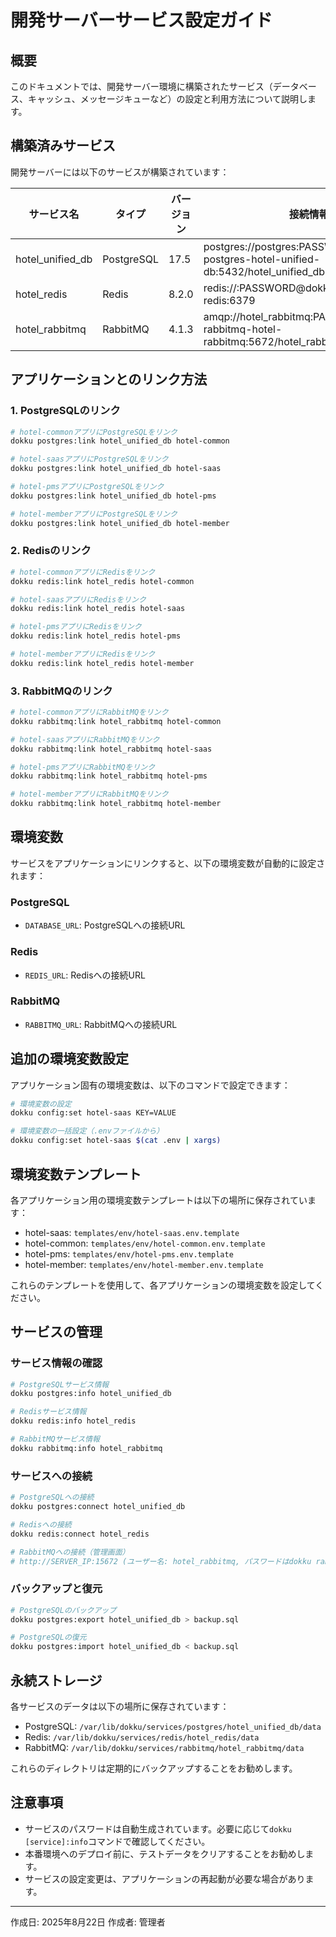 # 開発サーバーサービス設定ガイド

## 概要

このドキュメントでは、開発サーバー環境に構築されたサービス（データベース、キャッシュ、メッセージキューなど）の設定と利用方法について説明します。

## 構築済みサービス

開発サーバーには以下のサービスが構築されています：

| サービス名 | タイプ | バージョン | 接続情報 |
|----------|------|----------|---------|
| hotel_unified_db | PostgreSQL | 17.5 | postgres://postgres:PASSWORD@dokku-postgres-hotel-unified-db:5432/hotel_unified_db |
| hotel_redis | Redis | 8.2.0 | redis://:PASSWORD@dokku-redis-hotel-redis:6379 |
| hotel_rabbitmq | RabbitMQ | 4.1.3 | amqp://hotel_rabbitmq:PASSWORD@dokku-rabbitmq-hotel-rabbitmq:5672/hotel_rabbitmq |

## アプリケーションとのリンク方法

### 1. PostgreSQLのリンク

```bash
# hotel-commonアプリにPostgreSQLをリンク
dokku postgres:link hotel_unified_db hotel-common

# hotel-saasアプリにPostgreSQLをリンク
dokku postgres:link hotel_unified_db hotel-saas

# hotel-pmsアプリにPostgreSQLをリンク
dokku postgres:link hotel_unified_db hotel-pms

# hotel-memberアプリにPostgreSQLをリンク
dokku postgres:link hotel_unified_db hotel-member
```

### 2. Redisのリンク

```bash
# hotel-commonアプリにRedisをリンク
dokku redis:link hotel_redis hotel-common

# hotel-saasアプリにRedisをリンク
dokku redis:link hotel_redis hotel-saas

# hotel-pmsアプリにRedisをリンク
dokku redis:link hotel_redis hotel-pms

# hotel-memberアプリにRedisをリンク
dokku redis:link hotel_redis hotel-member
```

### 3. RabbitMQのリンク

```bash
# hotel-commonアプリにRabbitMQをリンク
dokku rabbitmq:link hotel_rabbitmq hotel-common

# hotel-saasアプリにRabbitMQをリンク
dokku rabbitmq:link hotel_rabbitmq hotel-saas

# hotel-pmsアプリにRabbitMQをリンク
dokku rabbitmq:link hotel_rabbitmq hotel-pms

# hotel-memberアプリにRabbitMQをリンク
dokku rabbitmq:link hotel_rabbitmq hotel-member
```

## 環境変数

サービスをアプリケーションにリンクすると、以下の環境変数が自動的に設定されます：

### PostgreSQL

- `DATABASE_URL`: PostgreSQLへの接続URL

### Redis

- `REDIS_URL`: Redisへの接続URL

### RabbitMQ

- `RABBITMQ_URL`: RabbitMQへの接続URL

## 追加の環境変数設定

アプリケーション固有の環境変数は、以下のコマンドで設定できます：

```bash
# 環境変数の設定
dokku config:set hotel-saas KEY=VALUE

# 環境変数の一括設定（.envファイルから）
dokku config:set hotel-saas $(cat .env | xargs)
```

## 環境変数テンプレート

各アプリケーション用の環境変数テンプレートは以下の場所に保存されています：

- hotel-saas: `templates/env/hotel-saas.env.template`
- hotel-common: `templates/env/hotel-common.env.template`
- hotel-pms: `templates/env/hotel-pms.env.template`
- hotel-member: `templates/env/hotel-member.env.template`

これらのテンプレートを使用して、各アプリケーションの環境変数を設定してください。

## サービスの管理

### サービス情報の確認

```bash
# PostgreSQLサービス情報
dokku postgres:info hotel_unified_db

# Redisサービス情報
dokku redis:info hotel_redis

# RabbitMQサービス情報
dokku rabbitmq:info hotel_rabbitmq
```

### サービスへの接続

```bash
# PostgreSQLへの接続
dokku postgres:connect hotel_unified_db

# Redisへの接続
dokku redis:connect hotel_redis

# RabbitMQへの接続（管理画面）
# http://SERVER_IP:15672 (ユーザー名: hotel_rabbitmq, パスワードはdokku rabbitmq:info hotel_rabbitmqで確認)
```

### バックアップと復元

```bash
# PostgreSQLのバックアップ
dokku postgres:export hotel_unified_db > backup.sql

# PostgreSQLの復元
dokku postgres:import hotel_unified_db < backup.sql
```

## 永続ストレージ

各サービスのデータは以下の場所に保存されています：

- PostgreSQL: `/var/lib/dokku/services/postgres/hotel_unified_db/data`
- Redis: `/var/lib/dokku/services/redis/hotel_redis/data`
- RabbitMQ: `/var/lib/dokku/services/rabbitmq/hotel_rabbitmq/data`

これらのディレクトリは定期的にバックアップすることをお勧めします。

## 注意事項

- サービスのパスワードは自動生成されています。必要に応じて`dokku [service]:info`コマンドで確認してください。
- 本番環境へのデプロイ前に、テストデータをクリアすることをお勧めします。
- サービスの設定変更は、アプリケーションの再起動が必要な場合があります。

---

作成日: 2025年8月22日
作成者: 管理者





